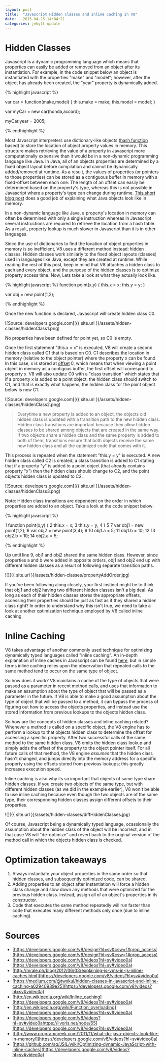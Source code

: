 ```yaml
---
layout: post
title:  "Javascript Hidden Classes and Inline Caching in V8"
date:   2015-04-26 14:04:21
categories: jekyll update
---
```

Hidden Classes
==============
Javascript is a dynamic programming language which means that properties can easily be added or removed from an object after its instantiation. For example, in the code snippet below an object is instantiated with the properties "make" and "model"; however, after the object has already been created, the "year" property is dynamically added.


{% highlight javascript %}

var car = function(make,model) {
	this.make = make;
	this.model = model;
}

var myCar = new car(honda,accord);

myCar.year = 2005;

{% endhighlight %}

Most Javascript interpreters use dictionary-like objects ([hash function](http://en.wikipedia.org/wiki/Hash_function) based) to store the location of object property values in memory. This structure makes retrieving the value of a property in Javascript more computationally expensive than it would be in a non-dynamic programming language like Java. In Java, all of an objects properties are determined by a fixed object layout before compilation and cannot be dynamically added/removed at runtime. As a result, the values of properties (or pointers to those properties) can be stored as a contiguous buffer in memory with a fixed-offset between each one. The length of an offset can easily be determined based on the property's type, whereas this is not possible in Javascript where a property's type can change during runtime. [This short blog post](http://www.programcreek.com/2011/11/what-do-java-objects-look-like-in-memory/) does a good job of explaining what Java objects look like in memory.

In a non-dynamic language like Java, a property's location in memory can often be determined with only a single instruction whereas in Javascript several instructions are required to retrieve the location from a hash table. As a result, property lookup is much slower in Javascript than it is in other languages.

Since the use of dictionaries to find the location of object properties in memory is so inefficient, V8 uses a different method instead: hidden classes. Hidden classes work similarly to the fixed object layouts (classes) used in languages like Java, except they are created at runtime. While reading the rest of this post, keep in mind that V8 attaches a hidden class to each and every object, and the purpose of the hidden classes is to optimize property access time. Now, Lets take a look at what they actually look like.

{% highlight javascript %}
function point(x,y) {
	this.x = x;
	this.y = y;
}

var obj = new point(1,2);

{% endhighlight %}


Once the new function is declared, Javascript will create hidden class C0. 

![Source: developers.google.com]({{ site.url }}/assets/hidden-classes/hiddenClass1.png)

No properties have been defined for point yet, so C0 is empty.

Once the first statement "this.x = x" is executed, V8 will create a second hidden class called C1 that is based on C0. C1 describes the location in memory (relative to the object pointer) where the property x can be found. In this case, x is stored at [offset](http://en.wikipedia.org/wiki/Offset_%28computer_science%29) 0, which means that when viewing a point object in memory as a contigous buffer, the first offset will correspond to property x. V8 will also update C0 with a "class transition" which states that if a property x is added to a point object, the hidden class should switch to C1, and that is exactly what happens; the hidden class for the point object below is now C1.

![Source: developers.google.com]({{ site.url }}/assets/hidden-classes/hiddenClass2.png)

> Everytime a new property is added to an object, the objects old hidden class is updated with a transition path to the new hidden class. Hidden class transitions are important because they allow hidden classes to be shared among objects that are created in the same way. If two objects share a hidden  class and the same property is added to both of them, transitions ensure that both objects receive the same new hidden class and all the optimized code that comes with it.

This process is repeated when the statement "this.y = y" is executed. A new hidden class called C2 is created, a class transition is added to C1 stating that if a property "y" is added to a point object (that already contains property "x") then the hidden class should change to C2, and the point objects hidden class is updated to C2.

![Source: developers.google.com]({{ site.url }}/assets/hidden-classes/hiddenClass3.png)

Note: Hidden class transitions are dependent on the order in which properties are added to an object. Take a look at the code snippet below:

{% highlight javascript %}

1  function point(x,y) {
2    this.x = x;
3    this.y = y;
4  }
5 
7  var obj1 = new point(1,2);
8  var obj2 = new point(3,4);
9
10 obj1.a = 5;
11 obj1.b = 10;
12
13 obj2.b = 10;
14 obj2.a = 5;

{% endhighlight %}

Up until line 9, obj1 and obj2 shared the same hidden class. However, since properties a and b were added in opposite orders, obj1 and obj2 end up with different hidden classes as a result of following separate transition paths.

![]({{ site.url }}/assets/hidden-classes/propertyAddOrder.jpg)

If you've been following along closely, your first instinct might be to think that obj1 and obj2 having two different hidden classes isn't a big deal. As long as each of their hidden classes stores the appropriate offsets, accessing their properties should be just as fast as if they shared a hidden class right? In order to understand why this isn't true, we need to take a look at another optimization technique employed by V8 called inline caching.

Inline Caching
==============
V8 takes advantage of another commonly used technique for optimizing dynamically typed languages called "inline caching". An in-depth explanation of inline caches in Javascript can be found [here](https://github.com/sq/JSIL/wiki/Optimizing-dynamic-JavaScript-with-inline-caches), but in simple terms inline caching relies upon the observation that repeated calls to the same method tend to occur on the same type of object.

So how does it work? V8 maintains a cache of the type of objects that were passed as a parameter in recent method calls, and uses that information to make an assumption about the type of object that will be passed as a parameter in the future. If V8 is able to make a good assumption about the type of object that will be passed to a method, it can bypass the process of figuring out how to access the objects properties, and instead use the stored information from previous lookups to the objects hidden class.

So how are the concepts of hidden classes and inline caching related? Whenever a method is called on a specific object, the V8 engine has to perform a lookup to that objects hidden class to determine the offset for accessing a specific property. After two successful calls of the same method to the same hidden class, V8 omits the hidden class lookup and simply adds the offset of the property to the object pointer itself. For all future calls of that method, the V8 engine _assumes_ that the hidden class hasn't changed, and jumps directly into the memory address for a specific property using the offsets stored from previous lookups; this greatly increases execution speed. 

Inline caching is also why its so important that objects of same type share hidden classes. If you create two objects of the same type, but with different hidden classes (as we did in the example earlier), V8 won't be able to use inline caching because even though the two objects are of the same type, their corresponding hidden classes assign different offsets to their properties.

![]({{ site.url }}/assets/hidden-classes/diffHiddenClasses.jpg)

Of course, Javascript being a dynamically typed language, ocassionally the assumption about the hidden class of the object will be incorrect, and in that case V8 will "de-optimize" and revert back to the original version of the method call in which the objects hidden class is checked.

Optimization takeaways
======================

1. Always instantiate your object properties in the same order so that hidden classes, and subsequently optimized code, can be shared.
2. Adding properties to an object after instantiation will force a hidden class change and slow down any methods that were optimized for the previous hidden class. Instead, assign all of an object's properties in its constructor.
3. Code that executes the same method repeatedly will run faster than code that executes many different methods only once (due to inline caching).

Sources
=======
+ [https://developers.google.com/v8/design?hl=sv&csw=1#prop_access](https://developers.google.com/v8/design?hl=sv&csw=1#prop_access)
+ [https://developers.google.com/v8/videos?hl=sv#video0a](https://developers.google.com/v8/videos?hl=sv#video0a)
+ [http://mrale.ph/blog/2012/06/03/explaining-js-vms-in-js-inline-caches.html](https://developers.google.com/v8/videos?hl=sv#video0a)
+ [https://medium.com/@twokul/hidden-classes-in-javascript-and-inline-caching-a02940939e25](https://developers.google.com/v8/videos?hl=sv#video0a)
+ [http://en.wikipedia.org/wiki/Inline_caching](https://developers.google.com/v8/videos?hl=sv#video0a)
+ [http://en.wikipedia.org/wiki/Function_overloading](https://developers.google.com/v8/videos?hl=sv#video0a)
+ [https://developers.google.com/v8/videos?hl=sv#video0ahttps://livoris.net/node/65](https://developers.google.com/v8/videos?hl=sv#video0a)
+ [http://www.programcreek.com/2011/11/what-do-java-objects-look-like-in-memory/](https://developers.google.com/v8/videos?hl=sv#video0a)
+ [https://github.com/sq/JSIL/wiki/Optimizing-dynamic-JavaScript-with-inline-caches](https://developers.google.com/v8/videos?hl=sv#video0a)
